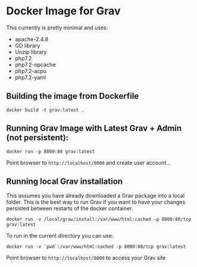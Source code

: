 # Docker Image for Grav

This currently is pretty minimal and uses:

* apache-2.4.8
* GD library
* Unzip library
* php7.2
* php7.2-opcache
* php7.2-acpu
* php7.2-yaml

## Building the image from Dockerfile

```
docker build -t grav:latest .
```

## Running Grav Image with Latest Grav + Admin (not persistent):

```
docker run -p 8000:80 grav:latest
```

Point browser to `http://localhost/8000` and create user account...

## Running local Grav installation

This assumes you have already downloaded a Grav package into a local folder. This is the best way to run Grav if you want to have your changes persisted between restarts of the docker container.

```
docker run -v /local/grav/install:/var/www/html:cached -p 8000:80/tcp grav:latest
```

To run in the current directory you can use:

```
docker run -v `pwd`:/var/www/html:cached -p 8000:80/tcp grav:latest
```

Point browser to `http://localhost/8000` to access your Grav site
